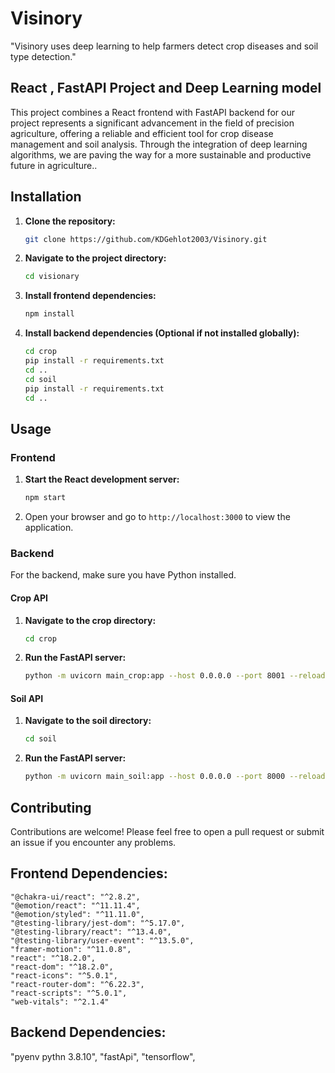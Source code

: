 
# Visinory

"Visinory uses deep learning to help farmers detect crop diseases and soil type detection."

## React , FastAPI Project and Deep Learning model

This project combines a React frontend with FastAPI backend for our project represents a significant advancement in the field of precision agriculture, offering a reliable and efficient tool for crop disease management and soil analysis. Through the integration of deep learning algorithms, we are paving the way for a more sustainable and productive future in agriculture..

## Installation

1. **Clone the repository:**
    ```bash
    git clone https://github.com/KDGehlot2003/Visinory.git
    ```

2. **Navigate to the project directory:**
    ```bash
    cd visionary
    ```

3. **Install frontend dependencies:**
    ```bash
    npm install
    ```

4. **Install backend dependencies (Optional if not installed globally):**
    ```bash
    cd crop
    pip install -r requirements.txt
    cd ..
    cd soil
    pip install -r requirements.txt
    cd ..
    ```

## Usage

### Frontend

1. **Start the React development server:**
    ```bash
    npm start
    ```

2. Open your browser and go to `http://localhost:3000` to view the application.

### Backend

For the backend, make sure you have Python installed.

#### Crop API

1. **Navigate to the crop directory:**
    ```bash
    cd crop
    ```

2. **Run the FastAPI server:**
    ```bash
    python -m uvicorn main_crop:app --host 0.0.0.0 --port 8001 --reload
    ```

#### Soil API

1. **Navigate to the soil directory:**
    ```bash
    cd soil
    ```

2. **Run the FastAPI server:**
    ```bash
    python -m uvicorn main_soil:app --host 0.0.0.0 --port 8000 --reload
    ```

## Contributing

Contributions are welcome! Please feel free to open a pull request or submit an issue if you encounter any problems.

## Frontend Dependencies:
   
    "@chakra-ui/react": "^2.8.2",
    "@emotion/react": "^11.11.4",
    "@emotion/styled": "^11.11.0",
    "@testing-library/jest-dom": "^5.17.0",
    "@testing-library/react": "^13.4.0",
    "@testing-library/user-event": "^13.5.0",
    "framer-motion": "^11.0.8",
    "react": "^18.2.0",
    "react-dom": "^18.2.0",
    "react-icons": "^5.0.1",
    "react-router-dom": "^6.22.3",
    "react-scripts": "^5.0.1",
    "web-vitals": "^2.1.4"

## Backend Dependencies: 
"pyenv  pythn 3.8.10",
"fastApi",
"tensorflow",

  

